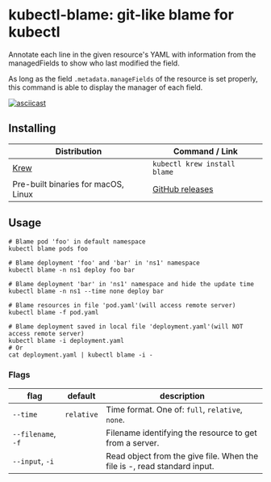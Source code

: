kubectl-blame: git-like blame for kubectl
======

Annotate each line in the given resource's YAML with information from the managedFields
to show who last modified the field.

As long as the field `.metadata.manageFields` of the resource is set properly, this command
is able to display the manager of each field.

[![asciicast](https://asciinema.org/a/375008.svg)](https://asciinema.org/a/375008)

## Installing

| Distribution                           | Command / Link                                                         |
|----------------------------------------|------------------------------------------------------------------------|
| [Krew](https://krew.sigs.k8s.io/)      | `kubectl krew install blame`                                           |
| Pre-built binaries for macOS, Linux    | [GitHub releases](https://github.com/knight42/kubectl-blame/releases)  |

## Usage

```
# Blame pod 'foo' in default namespace
kubectl blame pods foo

# Blame deployment 'foo' and 'bar' in 'ns1' namespace
kubectl blame -n ns1 deploy foo bar

# Blame deployment 'bar' in 'ns1' namespace and hide the update time
kubectl blame -n ns1 --time none deploy bar

# Blame resources in file 'pod.yaml'(will access remote server)
kubectl blame -f pod.yaml

# Blame deployment saved in local file 'deployment.yaml'(will NOT access remote server)
kubectl blame -i deployment.yaml
# Or
cat deployment.yaml | kubectl blame -i -
```

### Flags

| flag               | default    | description                                                              |
|--------------------|------------|--------------------------------------------------------------------------|
| `--time`           | `relative` | Time format. One of: `full`, `relative`, `none`.                         |
| `--filename`, `-f` |            | Filename identifying the resource to get from a server.                  |
| `--input`, `-i`    |            | Read object from the give file. When the file is -, read standard input. |
